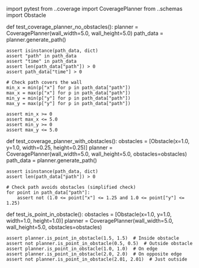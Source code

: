import pytest
from ..coverage import CoveragePlanner
from ..schemas import Obstacle

def test_coverage_planner_no_obstacles():
    planner = CoveragePlanner(wall_width=5.0, wall_height=5.0)
    path_data = planner.generate_path()
    
    assert isinstance(path_data, dict)
    assert "path" in path_data
    assert "time" in path_data
    assert len(path_data["path"]) > 0
    assert path_data["time"] > 0
    
    # Check path covers the wall
    min_x = min(p["x"] for p in path_data["path"])
    max_x = max(p["x"] for p in path_data["path"])
    min_y = min(p["y"] for p in path_data["path"])
    max_y = max(p["y"] for p in path_data["path"])
    
    assert min_x >= 0
    assert max_x <= 5.0
    assert min_y >= 0
    assert max_y <= 5.0

def test_coverage_planner_with_obstacles():
    obstacles = [Obstacle(x=1.0, y=1.0, width=0.25, height=0.25)]
    planner = CoveragePlanner(wall_width=5.0, wall_height=5.0, obstacles=obstacles)
    path_data = planner.generate_path()
    
    assert isinstance(path_data, dict)
    assert len(path_data["path"]) > 0
    
    # Check path avoids obstacles (simplified check)
    for point in path_data["path"]:
        assert not (1.0 <= point["x"] <= 1.25 and 1.0 <= point["y"] <= 1.25)

def test_is_point_in_obstacle():
    obstacles = [Obstacle(x=1.0, y=1.0, width=1.0, height=1.0)]
    planner = CoveragePlanner(wall_width=5.0, wall_height=5.0, obstacles=obstacles)
    
    assert planner.is_point_in_obstacle(1.5, 1.5)  # Inside obstacle
    assert not planner.is_point_in_obstacle(0.5, 0.5)  # Outside obstacle
    assert planner.is_point_in_obstacle(1.0, 1.0)  # On edge
    assert planner.is_point_in_obstacle(2.0, 2.0)  # On opposite edge
    assert not planner.is_point_in_obstacle(2.01, 2.01)  # Just outside